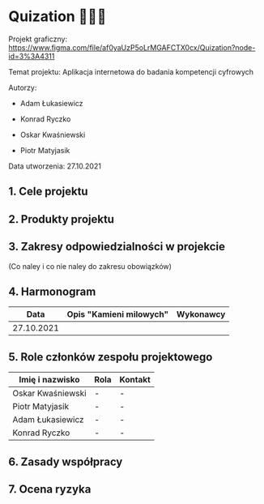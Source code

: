 # Quization 👨🏻‍🏫
Projekt graficzny: https://www.figma.com/file/af0yaUzP5oLrMGAFCTX0cx/Quization?node-id=3%3A4311

Temat projektu: Aplikacja internetowa do badania kompetencji cyfrowych

Autorzy:

- Adam Łukasiewicz

- Konrad Ryczko

- Oskar Kwaśniewski

- Piotr Matyjasik

Data utworzenia: 27.10.2021

## 1. Cele projektu

## 2. Produkty projektu

## 3. Zakresy odpowiedzialności w projekcie

(Co naley i co nie naley do zakresu obowiązków)

## 4. Harmonogram

| Data       | Opis "Kamieni milowych" | Wykonawcy |
| ---------- | ----------------------- | --------- |
| 27.10.2021 |                         |           |

## 5. Role członków zespołu projektowego

| Imię i nazwisko   | Rola | Kontakt |
| ----------------- | ---- | ------- |
| Oskar Kwaśniewski | -    | -       |
| Piotr Matyjasik   | -    | -       |
| Adam Łukasiewicz  | -    | -       |
| Konrad Ryczko     | -    | -       |

## 6. Zasady współpracy

## 7. Ocena ryzyka
